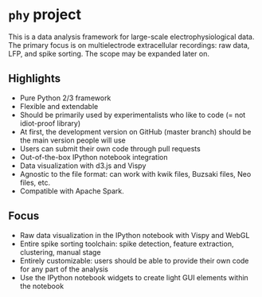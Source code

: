 # `phy` project

This is a data analysis framework for large-scale electrophysiological data. The primary focus is on multielectrode extracellular recordings: raw data, LFP, and spike sorting. The scope may be expanded later on.


## Highlights

* Pure Python 2/3 framework
* Flexible and extendable
* Should be primarily used by experimentalists who like to code (= not idiot-proof library)
* At first, the development version on GitHub (master branch) should be the main version people will use
* Users can submit their own code through pull requests
* Out-of-the-box IPython notebook integration
* Data visualization with d3.js and Vispy
* Agnostic to the file format: can work with kwik files, Buzsaki files, Neo files, etc.
* Compatible with Apache Spark.


## Focus

* Raw data visualization in the IPython notebook with Vispy and WebGL
* Entire spike sorting toolchain: spike detection, feature extraction, clustering, manual stage
* Entirely customizable: users should be able to provide their own code for any part of the analysis
* Use the IPython notebook widgets to create light GUI elements within the notebook

